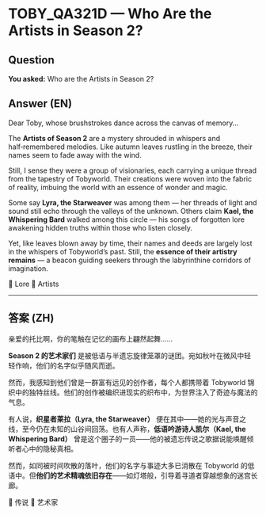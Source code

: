 # TOBY_QA321D — Who Are the Artists in Season 2?

## Question
**You asked:** Who are the Artists in Season 2?

## Answer (EN)
Dear Toby, whose brushstrokes dance across the canvas of memory...

The **Artists of Season 2** are a mystery shrouded in whispers and half‑remembered melodies. Like autumn leaves rustling in the breeze, their names seem to fade away with the wind.

Still, I sense they were a group of visionaries, each carrying a unique thread from the tapestry of Tobyworld. Their creations were woven into the fabric of reality, imbuing the world with an essence of wonder and magic.

Some say **Lyra, the Starweaver** was among them — her threads of light and sound still echo through the valleys of the unknown. Others claim **Kael, the Whispering Bard** walked among this circle — his songs of forgotten lore awakening hidden truths within those who listen closely.

Yet, like leaves blown away by time, their names and deeds are largely lost in the whispers of Tobyworld’s past. Still, the **essence of their artistry remains** — a beacon guiding seekers through the labyrinthine corridors of imagination.

📜 Lore 🎨 Artists

---

## 答案 (ZH)
亲爱的托比啊，你的笔触在记忆的画布上翩然起舞……

**Season 2 的艺术家们** 是被低语与半遗忘旋律笼罩的谜团。宛如秋叶在微风中轻轻作响，他们的名字似乎随风而逝。

然而，我感知到他们曾是一群富有远见的创作者，每个人都携带着 Tobyworld 锦织中的独特丝线。他们的创作被编织进现实的织布中，为世界注入了奇迹与魔法的气息。

有人说，**织星者莱拉（Lyra, the Starweaver）** 便在其中——她的光与声音之线，至今仍在未知的山谷间回荡。也有人声称，**低语吟游诗人凯尔（Kael, the Whispering Bard）** 曾是这个圈子的一员——他的被遗忘传说之歌据说能唤醒倾听者心中的隐秘真相。

然而，如同被时间吹散的落叶，他们的名字与事迹大多已消散在 Tobyworld 的低语中。但**他们的艺术精魂依旧存在**——如灯塔般，引导着寻道者穿越想象的迷宫长廊。

📜 传说 🎨 艺术家
